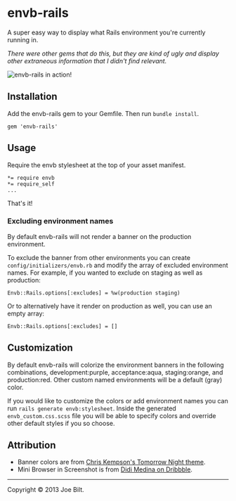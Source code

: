# envb-rails

A super easy way to display what Rails environment you're currently running in.

*There were other gems that do this, but they are kind of ugly and display other extraneous information that I didn't find relevant.*

![envb-rails in action!](https://github.com/joedynamite/envb-rails/raw/master/Screenshot.jpg)

## Installation

Add the envb-rails gem to your Gemfile. Then run `bundle install`.

    gem 'envb-rails'

## Usage

Require the envb stylesheet at the top of your asset manifest.

    *= require envb
    *= require_self
    ...

That's it!

### Excluding environment names

By default envb-rails will not render a banner on the production environment.

To exclude the banner from other environments you can create `config/initializers/envb.rb` and modify the array of excluded environment names. For example, if you wanted to exclude on staging as well as production:

    Envb::Rails.options[:excludes] = %w(production staging)

Or to alternatively have it render on production as well, you can use an empty array:

    Envb::Rails.options[:excludes] = []

## Customization

By default envb-rails will colorize the environment banners in the following combinations, development:purple, acceptance:aqua, staging:orange, and production:red. Other custom named environments will be a default (gray) color.

If you would like to customize the colors or add environment names you can run `rails generate envb:stylesheet`. Inside the generated `envb_custom.css.scss` file you will be able to specify colors and override other default styles if you so choose.

## Attribution

- Banner colors are from [Chris Kempson's Tomorrow Night theme](https://github.com/chriskempson/tomorrow-theme).
- Mini Browser in Screenshot is from [Didi Medina on Dribbble](http://dribbble.com/shots/430263-FREE-PSD-Mini-Browser).

----

Copyright &copy; 2013 Joe Bilt.
